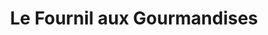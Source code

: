 ---
title: "Le Fournil aux Gourmandises"
url: /rilhac-rancon/le-fournil-aux-gourmandises/
shop: boulangerie
---